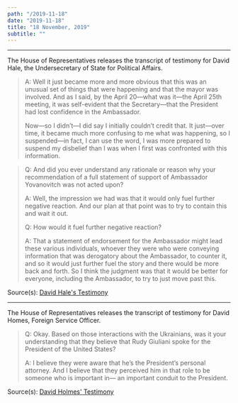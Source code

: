 ```yaml
---
path: "/2019-11-18"
date: "2019-11-18"
title: "18 November, 2019"
subtitle: ""
---
```


<tweet id="1196425921802178560"></tweet>

<tweet id="1196425928768929792"></tweet>

---

The House of Representatives releases the transcript of testimony for David Hale, the Undersecretary of State for Political Affairs.

> A: Well it just became more and more obvious that this was an unusual set of things that were happening and that the mayor was involved. And as I said, by the April 20—what was it—the April 25th meeting, it was self-evident that the Secretary—that the President had lost confidence in the Ambassador.
>
> Now—so I didn’t—I did say I initially couldn’t credit that. It just—over time, it became much more confusing to me what was happening, so I suspended—in fact, I can use the word, I was more prepared to suspend my disbelief than I was when I first was confronted with this information.

> Q: And did you ever understand any rationale or reason why your recommendation of a full statement of support of Ambassador Yovanovitch was not acted upon?
>
> A: Well, the impression we had was that it would only fuel further negative reaction. And our plan at that point was to try to contain this and wait it out.
>
> Q: How would it fuel further negative reaction?
>
> A: That a statement of endorsement for the Ambassador might lead these various individuals, whoever they were who were conveying information that was derogatory about the Ambassador, to counter it, and so it would just further fuel the story and there would be more back and forth. So I think the judgment was that it would be better for everyone, including the Ambassador, to try to just move past this.

<span class="sources">

Source(s): [David Hale's Testimony](https://docs.house.gov/meetings/IG/IG00/CPRT-116-IG00-D018-U1.pdf)

</span>

---

The House of Representatives releases the transcript of testimony for David Homes, Foreign Service Officer.

> Q: Okay. Based on those interactions with the Ukrainians, was it your understanding that they believe that Rudy Giuliani spoke for the President of the United States?
>
> A: I believe they were aware that he’s the President’s personal attorney. And I believe that they perceived him in that role to be someone who is important in— an important conduit to the President.


<span class="sources">

Source(s): [David Holmes' Testimony](https://intelligence.house.gov/UploadedFiles/Holmes_FINAL_VERSION_REDACTED.pdf)

</span>